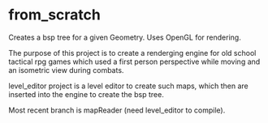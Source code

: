 from_scratch
============

Creates a bsp tree for a given Geometry. Uses OpenGL for rendering.

The purpose of this project is to create a renderging engine for old school tactical rpg games which used a first person perspective while moving and an isometric view during combats.

level_editor project is a level editor to create such maps, which then are inserted into the engine to create the bsp tree.

Most recent branch is mapReader (need level_editor to compile).

